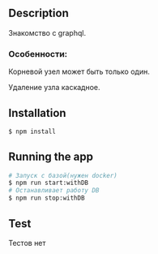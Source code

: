 
## Description

Знакомство с graphql. 

### Особенности:

Корневой узел может быть только один.

Удаление узла каскадное.

## Installation

```bash
$ npm install
```

## Running the app

```bash
# Запуск с базой(нужен docker)
$ npm run start:withDB
# Останавливает работу DB
$ npm run stop:withDB
```

## Test

Тестов нет
